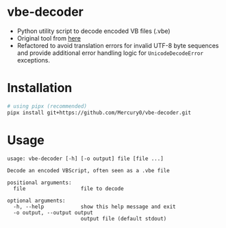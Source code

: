 # vbe-decoder
- Python utility script to decode encoded VB files (.vbe)
- Original tool from [here](https://github.com/JohnHammond/vbe-decoder)
- Refactored to avoid translation errors for invalid UTF-8 byte sequences and provide additional error handling logic for `UnicodeDecodeError` exceptions.

# Installation

```bash
# using pipx (recommended)
pipx install git+https://github.com/Mercury0/vbe-decoder.git
```

# Usage

```
usage: vbe-decoder [-h] [-o output] file [file ...]

Decode an encoded VBScript, often seen as a .vbe file

positional arguments:
  file                  file to decode

optional arguments:
  -h, --help            show this help message and exit
  -o output, --output output
                        output file (default stdout)
```
